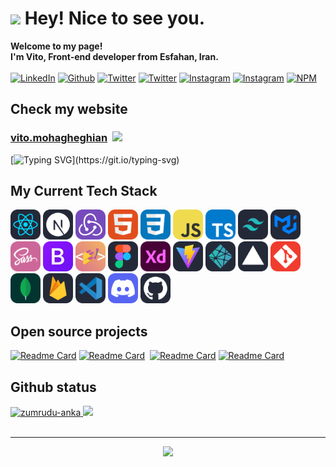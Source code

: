 <h1><img src="https://emojis.slackmojis.com/emojis/images/1531849430/4246/blob-sunglasses.gif?1531849430" width="30"/> Hey! Nice to see you.</h1>




<b> Welcome to my page! <br/> 
I'm Vito, Front-end developer from Esfahan, Iran.</b><br/><br/>
<a href="https://www.linkedin.com/in/mohammad-mohagheghian-5a8160214/" target="_blank"><img alt="LinkedIn" src="https://img.shields.io/badge/linkedin-29146b?&style=for-the-badge&logo=linkedin&logoColor=white" /></a> <a href="https://dev.to/vitomohagheghian" target="_blank"><img alt="Github" src="https://img.shields.io/badge/Dev_To-7c31e3?&style=for-the-badge&logo=dev.to&logoColor=white" /></a> <a href="https://twitter.com/hereisvito" target="_blank"><img alt="Twitter" src="https://img.shields.io/badge/twitter-%231DA1F2.svg?&style=for-the-badge&logo=twitter&logoColor=white" /></a> <a href="https://codesandbox.io/u/vito-mohagheghian" target="_blank"><img alt="Twitter" src="https://img.shields.io/badge/CodeSandBox-00C2CB.svg?&style=for-the-badge&logo=CodeSandBox&logoColor=white" /></a> 
 <a href="https://stackoverflow.com/users/16104004/vito-mohagheghian" target="_blank"><img alt="Instagram" src="https://img.shields.io/badge/stackoverflow-ff9900?&style=for-the-badge&logo=stackoverflow&logoColor=white" /></a> <a href="https://www.instagram.com/vito.mohagheghian/" target="_blank"><img alt="Instagram" src="https://img.shields.io/badge/Instargam-e33811?&style=for-the-badge&logo=instagram&logoColor=white" /></a> <a href="https://www.npmjs.com/~vito.mohagheghian" target="_blank"><img alt="NPM" src="https://img.shields.io/badge/NPM-cc0505?&style=for-the-badge&logo=NPM&logoColor=white" /></a>


## Check my website

### [vito.mohagheghian](https://vito.vercel.app)&nbsp; [<img src="https://emojis.slackmojis.com/emojis/images/1643514525/5197/party_blob.gif?1643514525" width="20"/>](https://vito.vercel.app)
[![Typing SVG](https://readme-typing-svg.demolab.com?font=Fira+Code&size=14&duration=3500&pause=&multiline=true&width=550&height=28&lines=I+make+a+blog+weekly%2C+if+you+like%2C+take+a+look.)](https://git.io/typing-svg)




## My Current Tech Stack
<img src="https://github.com/tandpfun/skill-icons/blob/main/icons/React-Dark.svg" width="48" title="React.Js">  <img src="https://github.com/tandpfun/skill-icons/blob/main/icons/NextJS-Dark.svg" width="48" title="Next.Js">   <img src="https://github.com/tandpfun/skill-icons/blob/main/icons/Redux.svg" width="48" title="Redux.Js">
   <img src="https://github.com/tandpfun/skill-icons/blob/main/icons/HTML.svg" width="48" title="HTML">   <img src="https://github.com/tandpfun/skill-icons/blob/main/icons/CSS.svg" width="48" title="CSS">   <img src="https://github.com/tandpfun/skill-icons/blob/main/icons/JavaScript.svg" width="48"  title="Javascript">   <img src="https://github.com/tandpfun/skill-icons/blob/main/icons/TypeScript.svg" width="48" title="TypeScript">    <img src="https://github.com/tandpfun/skill-icons/blob/main/icons/TailwindCSS-Dark.svg" width="48" title="TailWindCss">   <img src="https://github.com/tandpfun/skill-icons/blob/main/icons/MaterialUI-Dark.svg" width="48" title="MUI">   <img src="https://github.com/tandpfun/skill-icons/blob/main/icons/Sass.svg" width="48" title="Sass">  <img src="https://github.com/tandpfun/skill-icons/blob/main/icons/Bootstrap.svg" width="48">  <img src="https://github.com/tandpfun/skill-icons/blob/main/icons/StyledComponents.svg" width="48" title="StyledComponents">  <img src="https://github.com/tandpfun/skill-icons/blob/main/icons/Figma-Dark.svg" width="48" title="Figma">   <img src="https://github.com/tandpfun/skill-icons/blob/main/icons/XD.svg" width="48" title="Adobe XD">   <img src="https://github.com/tandpfun/skill-icons/blob/main/icons/Vite-Dark.svg" width="48"  title="Vite">  <img src="https://github.com/tandpfun/skill-icons/blob/main/icons/Netlify-Dark.svg" width="48" title="Netlify">  <img src="https://github.com/tandpfun/skill-icons/blob/main/icons/Vercel-Dark.svg" width="48" title="Vercel">  <img src="https://github.com/tandpfun/skill-icons/blob/main/icons/Git.svg" width="48" title="Git">  <img src="https://github.com/tandpfun/skill-icons/blob/main/icons/MongoDB.svg" width="48" title="MongoDB">  <img src="https://github.com/tandpfun/skill-icons/blob/main/icons/Firebase-Dark.svg" width="48" title="Firebase">   <img src="https://github.com/tandpfun/skill-icons/blob/main/icons/VSCode-Dark.svg" width="48" title="Vscode">   <img src="https://github.com/tandpfun/skill-icons/blob/main/icons/Discord.svg" width="48" title="Discord">   <img src="https://github.com/tandpfun/skill-icons/blob/main/icons/Github-Dark.svg" width="48" title="Github">




## Open source projects

[![Readme Card](https://github-readme-stats.vercel.app/api/pin/?username=vito-mohagheghian&repo=portfolio&theme=radical&hide_border=true)](https://github.com/vito-mohagheghian/portfolio)&nbsp;[![Readme Card](https://github-readme-stats.vercel.app/api/pin/?username=vito-mohagheghian&repo=wins-11&theme=radical&hide_border=true&name=vito)](https://github.com/vito-mohagheghian/wins-11)&nbsp;
[![Readme Card](https://github-readme-stats.vercel.app/api/pin/?username=mhdi-nzari&repo=devEvent&theme=radical&hide_border=true)](https://github.com/mhdi-nzari/devEvent)&nbsp;[![Readme Card](https://github-readme-stats.vercel.app/api/pin/?username=vito-mohagheghian&repo=Owlearn&theme=radical&hide_border=true&)](https://github.com/vito-mohagheghian/Owlearn)&nbsp;

## Github status

<p>
  <div>
    <a href="https://github.com/denvercoder1/github-readme-streak-stats" title="Go to Source">
      <img  width=400 src="https://github-readme-stats.vercel.app/api?username=vito-mohagheghian&show_icons=true&theme=radical&hide_border=true" alt="zumrudu-anka" />
    </a>
    <a href="https://github.com/anuraghazra/github-readme-stats" title="Go to Source">
      <img  width=400 src="https://github-readme-streak-stats.herokuapp.com?user=vito-mohagheghian&theme=radical&hide_border=true" />
    </a>
  </div>
  <br>
</p>

---------

<div align="center">
<a href="https://coffeebede.ir/buycoffee/vitovito">
<img class="img-fluid" src="https://coffeebede.ir/DashboardTemplateV2/app-assets/images/banner/default-yellow.svg" width="200"/>
</a>
</div>

